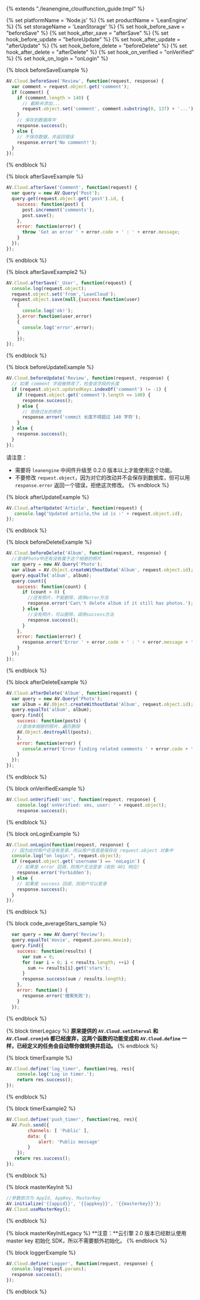 {% extends "./leanengine_cloudfunction_guide.tmpl" %}

{% set platformName = 'Node.js' %}
{% set productName = 'LeanEngine' %}
{% set storageName = 'LeanStorage' %}
{% set hook_before_save   = "beforeSave" %}
{% set hook_after_save    = "afterSave" %}
{% set hook_before_update = "beforeUpdate" %}
{% set hook_after_update  = "afterUpdate" %}
{% set hook_before_delete = "beforeDelete" %}
{% set hook_after_delete  = "afterDelete" %}
{% set hook_on_verified   = "onVerified" %}
{% set hook_on_login      = "onLogin" %}

{% block beforeSaveExample %}

```javascript
AV.Cloud.beforeSave('Review', function(request, response) {
  var comment = request.object.get('comment');
  if (comment) {
    if (comment.length > 140) {
      // 截断并添加...
      request.object.set('comment', comment.substring(0, 137) + '...');
    }
    // 保存到数据库中
    response.success();
  } else {
    // 不保存数据，并返回错误
    response.error('No comment!');
  }
});
```
{% endblock %}

{% block afterSaveExample %}

```javascript
AV.Cloud.afterSave('Comment', function(request) {
  var query = new AV.Query('Post');
  query.get(request.object.get('post').id, {
    success: function(post) {
      post.increment('comments');
      post.save();
    },
    error: function(error) {
      throw 'Got an error ' + error.code + ' : ' + error.message;
    }
  });
});
```
{% endblock %}

{% block afterSaveExample2 %}

```javascript
AV.Cloud.afterSave('_User', function(request) {
  console.log(request.object);
  request.object.set('from','LeanCloud');
  request.object.save(null,{success:function(user)
    {
      console.log('ok!');
    },error:function(user,error)
    {
      console.log('error',error);
    }
    });
});
```
{% endblock %}

{% block beforeUpdateExample %}

```javascript
AV.Cloud.beforeUpdate('Review', function(request, response) {
  // 如果 comment 字段被修改了，检查该字段的长度
  if (request.object.updatedKeys.indexOf('comment') != -1) {
    if (request.object.get('comment').length <= 140) {
      response.success();
    } else {
      // 拒绝过长的修改
      response.error('commit 长度不得超过 140 字符');
    }
  } else {
    response.success();
  }
});
```

请注意：

* 需要将 `leanengine` 中间件升级至 0.2.0 版本以上才能使用这个功能。
* 不要修改 `request.object`，因为对它的改动并不会保存到数据库，但可以用 `response.error` 返回一个错误，拒绝这次修改。
{% endblock %}

{% block afterUpdateExample %}

```javascript
AV.Cloud.afterUpdate('Article', function(request) {
   console.log('Updated article,the id is :' + request.object.id);
});
```
{% endblock %}

{% block beforeDeleteExample %}

```javascript
AV.Cloud.beforeDelete('Album', function(request, response) {
  //查询Photo中还有没有属于这个相册的照片
  var query = new AV.Query('Photo');
  var album = AV.Object.createWithoutData('Album', request.object.id);
  query.equalTo('album', album);
  query.count({
    success: function(count) {
      if (count > 0) {
        //还有照片，不能删除，调用error方法
        response.error('Can\'t delete album if it still has photos.');
      } else {
        //没有照片，可以删除，调用success方法
        response.success();
      }
    },
    error: function(error) {
      response.error('Error ' + error.code + ' : ' + error.message + ' when getting photo count.');
    }
  });
});
```
{% endblock %}

{% block afterDeleteExample %}

```javascript
AV.Cloud.afterDelete('Album', function(request) {
  var query = new AV.Query('Photo');
  var album = AV.Object.createWithoutData('Album', request.object.id);
  query.equalTo('album', album);
  query.find({
    success: function(posts) {
    //查询本相册的照片，遍历删除
    AV.Object.destroyAll(posts);
    },
    error: function(error) {
      console.error('Error finding related comments ' + error.code + ': ' + error.message);
    }
  });
});
```
{% endblock %}

{% block onVerifiedExample %}

```javascript
AV.Cloud.onVerified('sms', function(request, response) {
    console.log('onVerified: sms, user: ' + request.object);
    response.success();
```
{% endblock %}

{% block onLoginExample %}

```javascript
AV.Cloud.onLogin(function(request, response) {
  // 因为此时用户还没有登录，所以用户信息是保存在 request.object 对象中
  console.log("on login:", request.object);
  if (request.object.get('username') == 'noLogin') {
    // 如果是 error 回调，则用户无法登录（收到 401 响应）
    response.error('Forbidden');
  } else {
    // 如果是 success 回调，则用户可以登录
    response.success();
  }
});
```
{% endblock %}


{% block code_averageStars_sample %}

```js
  var query = new AV.Query('Review');
  query.equalTo('movie', request.params.movie);
  query.find({
    success: function(results) {
      var sum = 0;
      for (var i = 0; i < results.length; ++i) {
        sum += results[i].get('stars');
      }
      response.success(sum / results.length);
    },
    error: function() {
      response.error('搜索失败');
    }
  });
```
{% endblock %}

{% block timerLegacy %}
**原来提供的 `AV.Cloud.setInterval` 和 `AV.Cloud.cronjob` 都已经废弃，这两个函数的功能变成和 `AV.Cloud.define` 一样，已经定义的任务会自动帮你做转换并启动。**
{% endblock %}

{% block timerExample %}
```javascript
AV.Cloud.define('log_timer', function(req, res){
    console.log('Log in timer.');
    return res.success();
});
```
{% endblock %}

{% block timerExample2 %}
```javascript
AV.Cloud.define('push_timer', function(req, res){
  AV.Push.send({
        channels: [ 'Public' ],
        data: {
            alert: 'Public message'
        }
    });
   return res.success();
});
```
{% endblock %}

{% block masterKeyInit %}
```javascript
//参数依次为 AppId, AppKey, MasterKey
AV.initialize('{{appid}}', '{{appkey}}', '{{masterkey}}');
AV.Cloud.useMasterKey();
```
{% endblock %}

{% block masterKeyInitLegacy %}
**注意：**云引擎 2.0 版本已经默认使用 master key 初始化 SDK，所以不需要额外初始化。
{% endblock %}

{% block loggerExample %}
```javascript
AV.Cloud.define('Logger', function(request, response) {
  console.log(request.params);
  response.success();
});
```
{% endblock %}